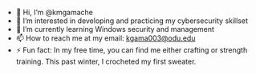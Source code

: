 - 👋 Hi, I’m @kmgamache
- 👀 I’m interested in developing and practicing my cybersecurity skillset
- 🌱 I’m currently learning Windows security and management
- 📫 How to reach me at my email: kgama003@odu.edu
- ⚡ Fun fact: In my free time, you can find me either crafting or strength training. This past winter, I crocheted my first sweater.

<!---
kmgamache/kmgamache is a ✨ special ✨ repository because its `README.md` (this file) appears on your GitHub profile.
You can click the Preview link to take a look at your changes.
--->

